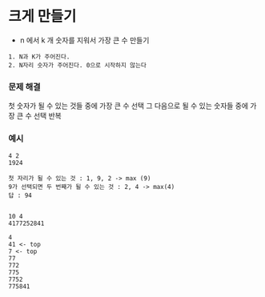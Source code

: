 # 크게 만들기

- n 에서 k 개 숫자를 지워서 가장 큰 수 만들기

```
1. N과 K가 주어진다.
2. N자리 숫자가 주어진다. 0으로 시작하지 않는다
```

### 문제 해결

첫 숫자가 될 수 있는 것들 중에 가장 큰 수 선택
그 다음으로 될 수 있는 숫자들 중에 가장 큰 수 선택
반복

### 예시

```
4 2
1924

첫 자리가 될 수 있는 것 : 1, 9, 2 -> max (9)
9가 선택되면 두 번째가 될 수 있는 것 : 2, 4 -> max(4)
답 : 94


10 4
4177252841

4
41 <- top
7 <- top
77
772
775
7752
775841
```
